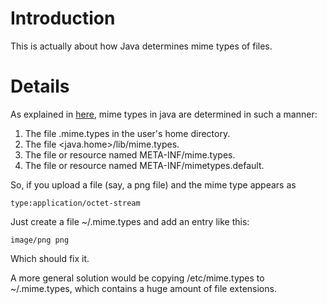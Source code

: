 # Introduction #

This is actually about how Java determines mime types of files.

# Details #

As explained in [here](http://java.sun.com/j2ee/sdk_1.3/techdocs/api/javax/activation/MimetypesFileTypeMap.html), mime types in java are determined in such a manner:

  1. The file .mime.types in the user's home directory.
  1. The file <java.home>/lib/mime.types.
  1. The file or resource named META-INF/mime.types.
  1. The file or resource named META-INF/mimetypes.default.

So, if you upload a file (say, a png file) and the mime type appears as

```
type:application/octet-stream
```

Just create a file ~/.mime.types and add an entry like this:

```
image/png png
```

Which should fix it.

A more general solution would be copying /etc/mime.types to ~/.mime.types, which contains a huge amount of file extensions.